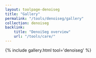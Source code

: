 ```yaml
---
layout: toolpage-denoiseg
title: "Gallery"
permalink: "/tools/denoiseg/gallery"
collection: denoiseg
backlink:
    title: "DenoiSeg overview"
    url: "/tools/care/"
---
```

{% include gallery.html tool='denoiseg' %}